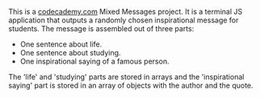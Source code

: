 This is a [codecademy.com](https://codecademy.com) Mixed Messages project.
It is a terminal JS application that outputs a randomly chosen inspirational message for students.
The message is assembled out of three parts:
- One sentence about life.
- One sentence about studying.
- One inspirational saying of a famous person.

The 'life' and 'studying' parts are stored in arrays and the 'inspirational saying' part is stored in 
an array of objects with the author and the quote.